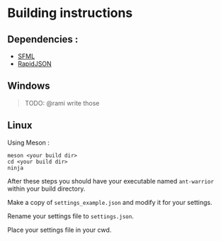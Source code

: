 
# Building instructions

## Dependencies :

- [SFML](https://www.sfml-dev.org)
- [RapidJSON](https://rapidjson.org/)

## Windows

> TODO: @rami write those

## Linux

Using Meson :
```
meson <your build dir>
cd <your build dir>
ninja
```
After these steps you should have your executable named ``ant-warrior`` within your build directory.

Make a copy of ``settings_example.json`` and modify it for your settings.

Rename your settings file to ``settings.json``.

Place your settings file in your cwd.
